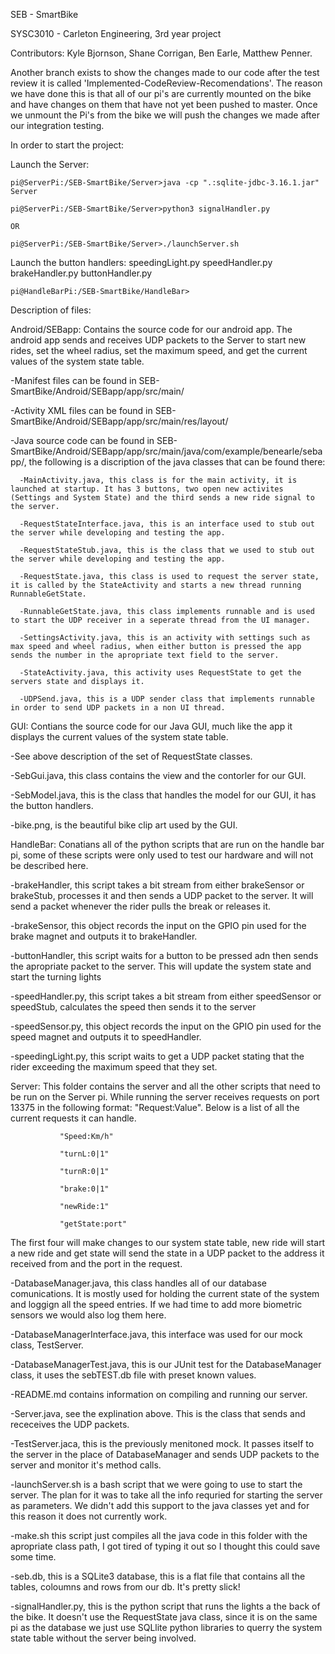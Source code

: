 SEB - SmartBike

SYSC3010 - Carleton Engineering, 3rd year project

Contributors:
  Kyle Bjornson,
  Shane Corrigan,
  Ben Earle,
  Matthew Penner.

Another branch exists to show the changes made to our code after the test review it is called 'Implemented-CodeReview-Recomendations'. The reason we have done this is that all of our pi's are currently mounted on the bike and have changes on them that have not yet been pushed to master. Once we unmount the Pi's from the bike we will push the changes we made after our integration testing. 

In order to start the project:
    
 Launch the Server:  
   
    pi@ServerPi:/SEB-SmartBike/Server>java -cp ".:sqlite-jdbc-3.16.1.jar" Server
    
    pi@ServerPi:/SEB-SmartBike/Server>python3 signalHandler.py
    
    OR
    
    pi@ServerPi:/SEB-SmartBike/Server>./launchServer.sh
    
 Launch the button handlers:
 speedingLight.py
 speedHandler.py
 brakeHandler.py
 buttonHandler.py
 
    pi@HandleBarPi:/SEB-SmartBike/HandleBar>

Description of files:

Android/SEBapp: Contains the source code for our android app. The android app sends and receives UDP packets to the Server to start new rides, set the wheel radius, set the maximum speed, and get the current values of the system state table.  


   -Manifest files can be found in SEB-SmartBike/Android/SEBapp/app/src/main/

   -Activity XML files can be found in SEB-SmartBike/Android/SEBapp/app/src/main/res/layout/
  
   -Java source code can be found in SEB-SmartBike/Android/SEBapp/app/src/main/java/com/example/benearle/sebapp/, the following is a discription of the java classes that can be found there:
      
      -MainActivity.java, this class is for the main activity, it is launched at startup. It has 3 buttons, two open new activites (Settings and System State) and the third sends a new ride signal to the server.  
      
      -RequestStateInterface.java, this is an interface used to stub out the server while developing and testing the app.
      
      -RequestStateStub.java, this is the class that we used to stub out the server while developing and testing the app.
      
      -RequestState.java, this class is used to request the server state, it is called by the StateActivity and starts a new thread running RunnableGetState.
      
      -RunnableGetState.java, this class implements runnable and is used to start the UDP receiver in a seperate thread from the UI manager.
      
      -SettingsActivity.java, this is an activity with settings such as max speed and wheel radius, when either button is pressed the app sends the number in the apropriate text field to the server.
      
      -StateActivity.java, this activity uses RequestState to get the servers state and displays it.
      
      -UDPSend.java, this is a UDP sender class that implements runnable in order to send UDP packets in a non UI thread.
    
   
   
GUI: Contians the source code for our Java GUI, much like the app it displays the current values of the system state table.

  
   -See above description of the set of RequestState classes.
  
   -SebGui.java, this class contains the view and the contorler for our GUI.
  
   -SebModel.java, this is the class that handles the model for our GUI, it has the button handlers.
  
   -bike.png, is the beautiful bike clip art used by the GUI.
  
  
    
HandleBar: Conatians all of the python scripts that are run on the handle bar pi, some of these scripts were only used to test our hardware and will not be described here.
  
   -brakeHandler, this script takes a bit stream from either brakeSensor or brakeStub, processes it and then sends a UDP packet to the server. It will send a packet whenever the rider pulls the break or releases it.
  
   -brakeSensor, this object records the input on the GPIO pin used for the brake magnet and outputs it to brakeHandler.
  
   -buttonHandler, this script waits for a button to be pressed adn then sends the apropriate packet to the server. This will update the system state and start the turning lights
  
   -speedHandler.py, this script takes a bit stream from either speedSensor or speedStub, calculates the speed then sends it to the server
  
   -speedSensor.py, this object records the input on the GPIO pin used for the speed magnet and outputs it to speedHandler.
  
   -speedingLight.py, this script waits to get a UDP packet stating that the rider exceeding the maximum speed that they set.



Server: This folder contains the server and all the other scripts that need to be run on the Server pi. While running the server receives requests on port 13375 in the following format: "Request:Value". Below is a list of all the current requests it can handle.
           
           
               "Speed:Km/h"     
           
               "turnL:0|1"
           
               "turnR:0|1"
           
               "brake:0|1" 
           
               "newRide:1"
           
               "getState:port"

The first four will make changes to our system state table, new ride will start a new ride and get state will send the state in a UDP packet to the address it received from and the port in the request. 

  
   -DatabaseManager.java, this class handles all of our database comunications. It is mostly used for holding the current state of the system and loggign all the speed entries. If we had time to add more biometric sensors we would also log them here.
  
   -DatabaseManagerInterface.java, this interface was used for our mock class, TestServer.
  
   -DatabaseManagerTest.java, this is our JUnit test for the DatabaseManager class, it uses the sebTEST.db file with preset known values.
  
   -README.md contains information on compiling and running our server.
  
   -Server.java, see the explination above. This is the class that sends and receceives the UDP packets.
  
   -TestServer.jaca, this is the previously menitoned mock. It passes itself to the server in the place of DatabaseManager and sends UDP packets to the server and monitor it's method calls.
  
   -launchServer.sh is a bash script that we were going to use to start the server. The plan for it was to take all the info requried for starting the server as parameters. We didn't add this support to the java classes yet and for this reason it does not currently work.
  
   -make.sh this script just compiles all the java code in this folder with the apropriate class path, I got tired of typing it out so I thought this  could save some time.
  
   -seb.db, this is a SQLite3 database, this is a flat file that contains all the tables, coloumns and rows from our db. It's pretty slick!
  
   -signalHandler.py, this is the python script that runs the lights a the back of the bike. It doesn't use the RequestState java class, since it is on the same pi as the database we just use SQLlite python libraries to querry the system state table without the server being involved.

